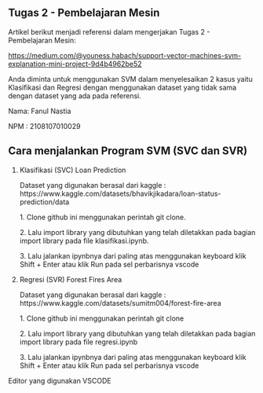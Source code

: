 ## Tugas 2 - Pembelajaran Mesin
Artikel berikut menjadi referensi dalam mengerjakan Tugas 2 - Pembelajaran Mesin:

<a herf>https://medium.com/@youness.habach/support-vector-machines-svm-explanation-mini-project-9d4b4962be52</href>
<p>Anda diminta untuk menggunakan SVM dalam menyelesaikan 2 kasus yaitu Klasifikasi dan Regresi dengan menggunakan dataset yang tidak sama dengan dataset yang ada pada referensi.<p></p>

<p>Nama: Fanul Nastia</p>
<p></p>NPM : 2108107010029</p>

## Cara menjalankan Program SVM (SVC dan SVR)
1. Klasifikasi (SVC) Loan Prediction
   <p>Dataset yang digunakan berasal dari kaggle : https://www.kaggle.com/datasets/bhavikjikadara/loan-status-prediction/data</p>
   <p>1. Clone github ini menggunakan perintah git clone.</p>
   <p>2. Lalu import library yang dibutuhkan yang telah diletakkan pada bagian import library pada file klasifikasi.ipynb.</p>
   <p>3. Lalu jalankan ipynbnya dari paling atas menggunakan keyboard klik Shift + Enter atau klik Run pada sel perbarisnya vscode</p>
    
2. Regresi (SVR) Forest Fires Area
   <p>Dataset yang digunakan berasal dari kaggle : https://www.kaggle.com/datasets/sumitm004/forest-fire-area</p>
   <p>1. Clone github ini menggunakan perintah git clone</p>
   <p>2. Lalu import library yang dibutuhkan yang telah diletakkan pada bagian import library pada file regresi.ipynb</p>
   <p>3. Lalu jalankan ipynbnya dari paling atas menggunakan keyboard klik Shift + Enter atau klik Run pada sel perbarisnya vscode</p>

Editor yang digunakan VSCODE
